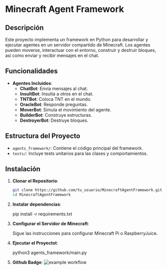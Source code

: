 # Minecraft Agent Framework

## Descripción

Este proyecto implementa un framework en Python para desarrollar y ejecutar agentes en un servidor compartido de Minecraft. Los agentes pueden moverse, interactuar con el entorno, construir y destruir bloques, así como enviar y recibir mensajes en el chat.

## Funcionalidades

- **Agentes Incluidos**:
  - **ChatBot**: Envía mensajes al chat.
  - **InsultBot**: Insulta a otros en el chat.
  - **TNTBot**: Coloca TNT en el mundo.
  - **OracleBot**: Responde preguntas.
  - **MoverBot**: Simula el movimiento del agente.
  - **BuilderBot**: Construye estructuras.
  - **DestroyerBot**: Destruye bloques.

## Estructura del Proyecto

- `agents_framework/`: Contiene el código principal del framework.
- `tests/`: Incluye tests unitarios para las clases y comportamientos.
  
## Instalación

1. **Clonar el Repositorio**:

   ```bash
   git clone https://github.com/tu_usuario/MinecraftAgentFramework.git
   cd MinecraftAgentFramework

2. **Instalar dependencias**:

    pip install -r requirements.txt


3. **Configurar el Servidor de Minecraft**:

    Sigue las instrucciones para configurar Minecraft Pi o RaspberryJuice.

4. **Ejecutar el Proyectot**:

    python3 agents_framework/main.py


5. **Github Badge**:
![example workflow](https://github.com/XavierRomeuDev/MinecraftAgentFramework/actions/workflows/python-app.yml/badge.svg)


